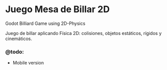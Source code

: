 # Juego Mesa de Billar 2D
Godot Billiard Game using 2D-Physics

Juego de billar aplicando Física 2D: colisiones, objetos estáticos, rígidos y cinemáticos.

### @todo:
 - Mobile version
